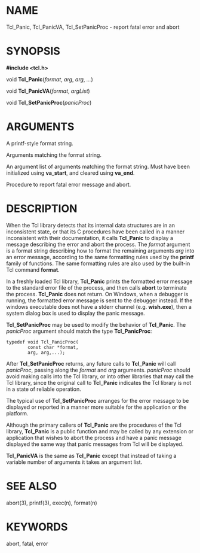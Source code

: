 # NAME

Tcl_Panic, Tcl_PanicVA, Tcl_SetPanicProc - report fatal error and abort

# SYNOPSIS

**#include \<tcl.h\>**

void **Tcl_Panic**(*format*, *arg*, *arg*, *\...*)

void **Tcl_PanicVA**(*format*, *argList*)

void **Tcl_SetPanicProc**(*panicProc*)

# ARGUMENTS

A printf-style format string.

Arguments matching the format string.

An argument list of arguments matching the format string. Must have been
initialized using **va_start**, and cleared using **va_end**.

Procedure to report fatal error message and abort.

# DESCRIPTION

When the Tcl library detects that its internal data structures are in an
inconsistent state, or that its C procedures have been called in a
manner inconsistent with their documentation, it calls **Tcl_Panic** to
display a message describing the error and abort the process. The
*format* argument is a format string describing how to format the
remaining arguments *arg* into an error message, according to the same
formatting rules used by the **printf** family of functions. The same
formatting rules are also used by the built-in Tcl command **format**.

In a freshly loaded Tcl library, **Tcl_Panic** prints the formatted
error message to the standard error file of the process, and then calls
**abort** to terminate the process. **Tcl_Panic** does not return. On
Windows, when a debugger is running, the formatted error message is sent
to the debugger instead. If the windows executable does not have a
stderr channel (e.g. **wish.exe**), then a system dialog box is used to
display the panic message.

**Tcl_SetPanicProc** may be used to modify the behavior of
**Tcl_Panic**. The *panicProc* argument should match the type
**Tcl_PanicProc**:

    typedef void Tcl_PanicProc(
            const char *format,
            arg, arg,...);

After **Tcl_SetPanicProc** returns, any future calls to **Tcl_Panic**
will call *panicProc*, passing along the *format* and *arg* arguments.
*panicProc* should avoid making calls into the Tcl library, or into
other libraries that may call the Tcl library, since the original call
to **Tcl_Panic** indicates the Tcl library is not in a state of reliable
operation.

The typical use of **Tcl_SetPanicProc** arranges for the error message
to be displayed or reported in a manner more suitable for the
application or the platform.

Although the primary callers of **Tcl_Panic** are the procedures of the
Tcl library, **Tcl_Panic** is a public function and may be called by any
extension or application that wishes to abort the process and have a
panic message displayed the same way that panic messages from Tcl will
be displayed.

**Tcl_PanicVA** is the same as **Tcl_Panic** except that instead of
taking a variable number of arguments it takes an argument list.

# SEE ALSO

abort(3), printf(3), exec(n), format(n)

# KEYWORDS

abort, fatal, error
